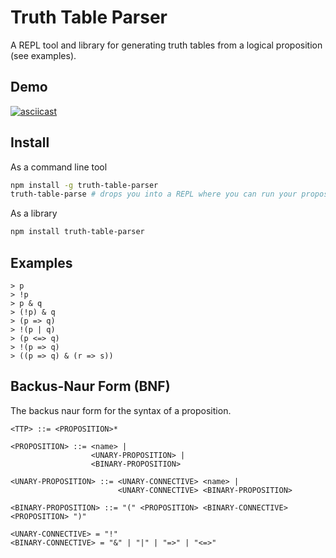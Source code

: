 # Truth Table Parser

A REPL tool and library for generating truth tables from a logical proposition (see examples).

## Demo

[![asciicast](https://asciinema.org/a/496113.svg)](https://asciinema.org/a/496113)

## Install

As a command line tool

```bash
npm install -g truth-table-parser
truth-table-parse # drops you into a REPL where you can run your propositions.
```

As a library

```bash
npm install truth-table-parser
```

## Examples

```text
> p
> !p
> p & q
> (!p) & q
> (p => q)
> !(p | q)
> (p <=> q)
> !(p => q)
> ((p => q) & (r => s))
```

## Backus-Naur Form (BNF)

The backus naur form for the syntax of a proposition.

```text
<TTP> ::= <PROPOSITION>*

<PROPOSITION> ::= <name> |
                  <UNARY-PROPOSITION> |
                  <BINARY-PROPOSITION>

<UNARY-PROPOSITION> ::= <UNARY-CONNECTIVE> <name> |
                        <UNARY-CONNECTIVE> <BINARY-PROPOSITION>

<BINARY-PROPOSITION> ::= "(" <PROPOSITION> <BINARY-CONNECTIVE> <PROPOSITION> ")"

<UNARY-CONNECTIVE> = "!"
<BINARY-CONNECTIVE> = "&" | "|" | "=>" | "<=>"
```
